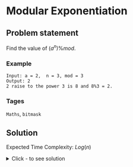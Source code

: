 # Modular Exponentiation

## Problem statement

Find the value of $(a^n)$%$mod$.

### Example
```
Input: a = 2,  n = 3, mod = 3
Output: 2
2 raise to the power 3 is 8 and 8%3 = 2.
```

### Tages
```Maths```, ```bitmask```

## Solution
Expected Time Complexity: $Log(n)$

<details><summary>Click - to see solution</summary>

## Solution:
Lets take $a = 5$ and $b = 6$.

Further $b$ in binary representation can be written as $(110)_2$

$b = 6 = 2^2 + 2^1 + 2^0•0 = 4 + 2 + 0$

$5^6 = 5^($$^4$$^+$$^2$$^+$$^0$$^) = 5^4•5^2•5^0$

To compute $a^n$ iterate over bits of $n$, if the $ith$ bit is set then multiple $2^i$ with answer and do answer = answer % mod.

Time Complexity: $log(n)$

import Tabs from '@theme/Tabs';
import TabItem from '@theme/TabItem';

<Tabs>
<TabItem value="cpp" label="C++">

```cpp
#include <iostream>
using namespace std;

int ModularExponent(int a, int n, int mod) {
    int ans = 1;
    while (n > 0) {
        int bit = n & 1;
        if (bit) {
            ans = (ans * a) % mod;
        }
        n >>= 1;
        a = (a * a) % mod;
    }
    return ans;
}

int main() {
    
    int a = 2;
    int n = 3;
    int mod = 3
    cout << ModularExponent(a, n, mod) << "\n";
}
```

</TabItem>
<TabItem value="py" label="Python">

```py
def ModularExponent(a, n, mod):
    ans = 1
    while (n > 0):
        bit = n & 1
        if bit:
            ans = (ans * a) % mod
        n >>= 1
        a *= a
        a %= mod
    return ans

print(ModularExponent(2, 3, 3))
```

</TabItem>
</Tabs>

## Output
```txt
2
```

</details>




